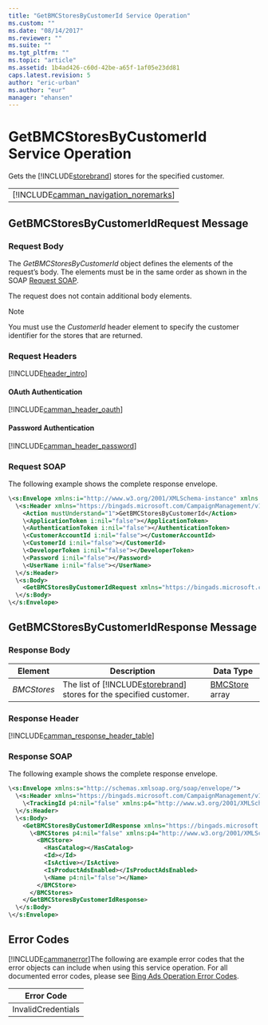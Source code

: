 ```yaml
---
title: "GetBMCStoresByCustomerId Service Operation"
ms.custom: ""
ms.date: "08/14/2017"
ms.reviewer: ""
ms.suite: ""
ms.tgt_pltfrm: ""
ms.topic: "article"
ms.assetid: 1b4ad426-c60d-42be-a65f-1af05e23dd81
caps.latest.revision: 5
author: "eric-urban"
ms.author: "eur"
manager: "ehansen"
---
```

# GetBMCStoresByCustomerId Service Operation
Gets the [!INCLUDE[storebrand](../campaign-api/includes/storebrand.md)] stores for the specified customer.

||
|-|
|[!INCLUDE[camman_navigation_noremarks](../campaign-api/includes/camman-navigation-noremarks.md)]|

## <a name="request"></a>GetBMCStoresByCustomerIdRequest Message

### Request Body
The *GetBMCStoresByCustomerId* object defines the elements of the request’s body. The elements must be in the same order as shown in the SOAP [Request SOAP](#request_soap).

The request does not contain additional body elements.

> [!NOTE]
> You must use the *CustomerId* header element to specify the customer identifier for the stores that are returned.

### Request Headers
[!INCLUDE[header_intro](../campaign-api/includes/header-intro.md)]
#### OAuth Authentication
[!INCLUDE[camman_header_oauth](../campaign-api/includes/camman-header-oauth.md)]
#### Password Authentication
[!INCLUDE[camman_header_password](../campaign-api/includes/camman-header-password.md)]
### <a name="request_soap"></a>Request SOAP
The following example shows the complete response envelope.

```xml
\<s:Envelope xmlns:i="http://www.w3.org/2001/XMLSchema-instance" xmlns:s="http://schemas.xmlsoap.org/soap/envelope/">
  \<s:Header xmlns="https://bingads.microsoft.com/CampaignManagement/v11">
    <Action mustUnderstand="1">GetBMCStoresByCustomerId</Action>
    \<ApplicationToken i:nil="false"></ApplicationToken>
    \<AuthenticationToken i:nil="false"></AuthenticationToken>
    \<CustomerAccountId i:nil="false"></CustomerAccountId>
    \<CustomerId i:nil="false"></CustomerId>
    \<DeveloperToken i:nil="false"></DeveloperToken>
    \<Password i:nil="false"></Password>
    \<UserName i:nil="false"></UserName>
  \</s:Header>
  \<s:Body>
    <GetBMCStoresByCustomerIdRequest xmlns="https://bingads.microsoft.com/CampaignManagement/v11" />
  \</s:Body>
\</s:Envelope>
```

## <a name="response"></a>GetBMCStoresByCustomerIdResponse Message

### <a name="Body_Elements"></a>Response Body

|Element|Description|Data Type|
|-----------|---------------|-------------|
|*BMCStores*|The list of [!INCLUDE[storebrand](../campaign-api/includes/storebrand.md)] stores for the specified customer.|[BMCStore](../campaign-api/bmcstore-data-object.md) array|

### <a name="Header_Elements"></a>Response Header
[!INCLUDE[camman_response_header_table](../campaign-api/includes/camman-response-header-table.md)]
### Response SOAP
The following example shows the complete response envelope.

```xml
\<s:Envelope xmlns:s="http://schemas.xmlsoap.org/soap/envelope/">
  \<s:Header xmlns="https://bingads.microsoft.com/CampaignManagement/v11">
    \<TrackingId p4:nil="false" xmlns:p4="http://www.w3.org/2001/XMLSchema-instance"></TrackingId>
  \</s:Header>
  \<s:Body>
    <GetBMCStoresByCustomerIdResponse xmlns="https://bingads.microsoft.com/CampaignManagement/v11">
      \<BMCStores p4:nil="false" xmlns:p4="http://www.w3.org/2001/XMLSchema-instance">
        <BMCStore>
          <HasCatalog></HasCatalog>
          <Id></Id>
          <IsActive></IsActive>
          <IsProductAdsEnabled></IsProductAdsEnabled>
          \<Name p4:nil="false"></Name>
        </BMCStore>
      </BMCStores>
    </GetBMCStoresByCustomerIdResponse>
  \</s:Body>
\</s:Envelope>
```

## <a name="errors"></a>Error Codes
[!INCLUDE[cammanerror](../campaign-api/includes/cammanerror.md)]The following are example  error codes that the error objects can include when using this service operation. For all documented error codes, please see [Bing Ads Operation Error Codes](http://go.microsoft.com/fwlink/?LinkId=511884).

|Error Code|
|--------------|
|InvalidCredentials|

